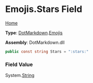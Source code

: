 # Emojis\.Stars Field

[Home](../../../README.md)

**Type**: [DotMarkdown](../../README.md)\.[Emojis](../README.md)

**Assembly**: DotMarkdown\.dll

```csharp
public const string Stars = ":stars:"
```

### Field Value

System\.[String](https://docs.microsoft.com/en-us/dotnet/api/system.string)